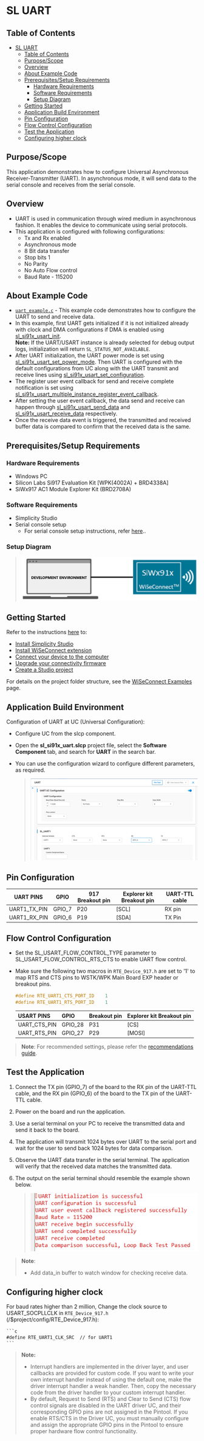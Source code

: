 # SL UART

## Table of Contents

- [SL UART](#sl-uart)
  - [Table of Contents](#table-of-contents)
  - [Purpose/Scope](#purposescope)
  - [Overview](#overview)
  - [About Example Code](#about-example-code)
  - [Prerequisites/Setup Requirements](#prerequisitessetup-requirements)
    - [Hardware Requirements](#hardware-requirements)
    - [Software Requirements](#software-requirements)
    - [Setup Diagram](#setup-diagram)
  - [Getting Started](#getting-started)
  - [Application Build Environment](#application-build-environment)
  - [Pin Configuration](#pin-configuration)
  - [Flow Control Configuration](#flow-control-configuration)
  - [Test the Application](#test-the-application)
  - [Configuring higher clock](#configuring-higher-clock)

## Purpose/Scope

 This application demonstrates how to configure Universal Asynchronous Receiver-Transmitter (UART). In asynchronous mode, it will send data to the serial console and receives from the serial console.

## Overview

- UART is used in communication through wired medium in asynchronous fashion. It enables the device to communicate using serial protocols.
- This application is configured with following configurations:
  - Tx and Rx enabled
  - Asynchronous mode
  - 8 Bit data transfer
  - Stop bits 1
  - No Parity
  - No Auto Flow control
  - Baud Rate - 115200

## About Example Code

- [`uart_example.c`](https://github.com/SiliconLabs/wiseconnect/blob/master/examples/si91x_soc/peripheral/sl_si91x_uart/uart_example.c) - This example code demonstrates how to configure the UART to send and receive data.
- In this example, first UART gets initialized if it is not initialized already with clock and DMA configurations if DMA is enabled using [sl_si91x_usart_init](https://docs.silabs.com/wiseconnect/latest/wiseconnect-api-reference-guide-si91x-peripherals/usart#sl-si91x-usart-init).  
**Note:** If the UART/USART instance is already selected for debug output logs, initialization will return `SL_STATUS_NOT_AVAILABLE`.
- After UART initialization, the UART power mode is set using [sl_si91x_usart_set_power_mode](https://docs.silabs.com/wiseconnect/latest/wiseconnect-api-reference-guide-si91x-peripherals/usart#sl-si91x-usart-set-power-mode). Then UART is configured with the default configurations from UC along with the UART transmit and receive lines using [sl_si91x_usart_set_configuration](https://docs.silabs.com/wiseconnect/latest/wiseconnect-api-reference-guide-si91x-peripherals/usart#sl-si91x-usart-set-configuration).
- The register user event callback for send and receive complete notification is set using [sl_si91x_usart_multiple_instance_register_event_callback](https://docs.silabs.com/wiseconnect/latest/wiseconnect-api-reference-guide-si91x-peripherals/usart#sl-si91x-usart-multiple-instance-register-event-callback).
- After setting the user event callback, the data send and receive can happen through [sl_si91x_usart_send_data](https://docs.silabs.com/wiseconnect/latest/wiseconnect-api-reference-guide-si91x-peripherals/usart#sl-si91x-usart-send-data) and [sl_si91x_usart_receive_data](https://docs.silabs.com/wiseconnect/latest/wiseconnect-api-reference-guide-si91x-peripherals/usart#sl-si91x-usart-receive-data) respectively.
- Once the receive data event is triggered, the transmitted and received buffer data is compared to confirm that the received data is the same.

## Prerequisites/Setup Requirements

### Hardware Requirements

- Windows PC
- Silicon Labs Si917 Evaluation Kit [WPK(4002A) + BRD4338A]
- SiWx917 AC1 Module Explorer Kit (BRD2708A)

### Software Requirements

- Simplicity Studio
- Serial console setup
  - For serial console setup instructions, refer [here](https://docs.silabs.com/wiseconnect/latest/wiseconnect-developers-guide-developing-for-silabs-hosts/#console-input-and-output)..

### Setup Diagram

> ![Figure: setupdiagram](resources/readme/setupdiagram.png)

## Getting Started

Refer to the instructions [here](https://docs.silabs.com/wiseconnect/latest/wiseconnect-getting-started/) to:

- [Install Simplicity Studio](https://docs.silabs.com/wiseconnect/latest/wiseconnect-developers-guide-developing-for-silabs-hosts/#install-simplicity-studio)
- [Install WiSeConnect extension](https://docs.silabs.com/wiseconnect/latest/wiseconnect-developers-guide-developing-for-silabs-hosts/#install-the-wi-se-connect-extension)
- [Connect your device to the computer](https://docs.silabs.com/wiseconnect/latest/wiseconnect-developers-guide-developing-for-silabs-hosts/#connect-si-wx91x-to-computer)
- [Upgrade your connectivity firmware](https://docs.silabs.com/wiseconnect/latest/wiseconnect-developers-guide-developing-for-silabs-hosts/#update-si-wx91x-connectivity-firmware)
- [Create a Studio project](https://docs.silabs.com/wiseconnect/latest/wiseconnect-developers-guide-developing-for-silabs-hosts/#create-a-project)

For details on the project folder structure, see the [WiSeConnect Examples](https://docs.silabs.com/wiseconnect/latest/wiseconnect-examples/#example-folder-structure) page.

## Application Build Environment

Configuration of UART at UC (Universal Configuration):

- Configure UC from the slcp component.
- Open the **sl_si91x_uart.slcp** project file, select the **Software Component** tab, and search for **UART** in the search bar.
- You can use the configuration wizard to configure different parameters, as required.

  > ![Figure: Selecting UC](resources/uc_screen/uart_uc.png)

## Pin Configuration

  | UART PINS     |  GPIO   |  917 Breakout pin |  Explorer kit Breakout pin |  UART-TTL cable |
  | ------------- | ------- | ----------------- | ------------------------- |---------------- |
  | UART1_TX_PIN  | GPIO_7  |          P20      |             [SCL]         |    RX pin       |
  | UART1_RX_PIN  | GPIO_6  |          P19      |             [SDA]         |    TX Pin       |

## Flow Control Configuration

- Set the SL_USART_FLOW_CONTROL_TYPE parameter to SL_USART_FLOW_CONTROL_RTS_CTS to enable UART flow control.
- Make sure the following two macros in `RTE_Device_917.h` are set to '1' to map RTS and CTS pins to WSTK/WPK Main Board EXP header or breakout pins.

  ```C
  #define RTE_UART1_CTS_PORT_ID    1
  #define RTE_UART1_RTS_PORT_ID    1
  ```

  | USART PINS     | GPIO    |   Breakout pin  | Explorer kit Breakout pin|
  | -------------- | ------- | --------------- | ------------------------ |
  | UART_CTS_PIN   | GPIO_28 |     P31         |           [CS]           |
  | UART_RTS_PIN   | GPIO_27 |     P29         |           [MOSI]         |

> **Note**: For recommended settings, please refer the [recommendations guide](https://docs.silabs.com/wiseconnect/latest/wiseconnect-developers-guide-prog-recommended-settings/).

## Test the Application

1. Connect the TX pin (GPIO_7) of the board to the RX pin of the UART-TTL cable, and the RX pin (GPIO_6) of the board to the TX pin of the UART-TTL cable.
2. Power on the board and run the application.
3. Use a serial terminal on your PC to receive the transmitted data and send it back to the board.
4. The application will transmit 1024 bytes over UART to the serial port and wait for the user to send back 1024 bytes for data comparison.
5. Observe the UART data transfer in the serial terminal. The application will verify that the received data matches the transmitted data.
6. The output on the serial terminal should resemble the example shown below.

    > ![Figure: expected result](resources/readme/output_console_uart.png)
>
> **Note**:
>
>- Add data_in buffer to watch window for checking receive data.

## Configuring higher clock

For baud rates higher than 2 million, Change the clock source to USART_SOCPLLCLK in `RTE_Device_917.h` (/$project/config/RTE_Device_917.h):

    ```c
    #define RTE_UART1_CLK_SRC  // for UART1
    ```
> **Note:**
>
> - Interrupt handlers are implemented in the driver layer, and user callbacks are provided for custom code. If you want to write your own interrupt handler instead of using the default one, make the driver interrupt handler a weak handler. Then, copy the necessary code from the driver handler to your custom interrupt handler.
> - By default, Request to Send (RTS) and Clear to Send (CTS) flow control signals are disabled in the UART driver UC, and their corresponding GPIO pins are not assigned in the Pintool. If you enable RTS/CTS in the Driver UC, you must manually configure and assign the appropriate GPIO pins in the Pintool to ensure proper hardware flow control functionality.
